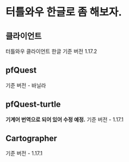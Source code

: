 # 터틀와우 한글로 좀 해보자.

## 클라이언트
터틀와우 클라이언트 한글
기준 버전 1.17.2

## pfQuest
기준 버전 - 바닐라


## pfQuest-turtle
**기계어 번역으로 되어 있어 수정 예정.**
기준 버전 - 1.17.1


## Cartographer
기준 버전 - 1.17.1